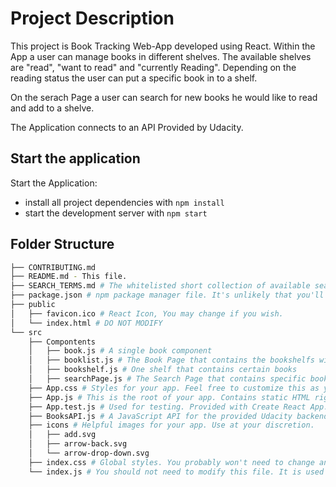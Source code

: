 # Project Description

This project is Book Tracking Web-App developed using React. Within the App a user can manage books in different shelves. The available shelves are "read", "want to read" and "currently Reading".
Depending on the reading status the user can put a specific book in to a shelf.

On the serach Page a user can search for new books he would like to read and add to a shelve.

The Application connects to an API Provided by Udacity.

## Start the application

Start the Application:

- install all project dependencies with `npm install`
- start the development server with `npm start`

## Folder Structure

```bash
├── CONTRIBUTING.md
├── README.md - This file.
├── SEARCH_TERMS.md # The whitelisted short collection of available search terms for you to use with your app.
├── package.json # npm package manager file. It's unlikely that you'll need to modify this.
├── public
│   ├── favicon.ico # React Icon, You may change if you wish.
│   └── index.html # DO NOT MODIFY
└── src
    ├── Compontents
    │   ├── book.js # A single book component
    │   ├── booklist.js # The Book Page that contains the bookshelfs with books
    │   ├── bookshelf.js # One shelf that contains certain books
    │   ├── searchPage.js # The Search Page that contains specific book
    ├── App.css # Styles for your app. Feel free to customize this as you desire.
    ├── App.js # This is the root of your app. Contains static HTML right now.
    ├── App.test.js # Used for testing. Provided with Create React App. Testing is encouraged, but not required.
    ├── BooksAPI.js # A JavaScript API for the provided Udacity backend. Instructions for the methods are below.
    ├── icons # Helpful images for your app. Use at your discretion.
    │   ├── add.svg
    │   ├── arrow-back.svg
    │   └── arrow-drop-down.svg
    ├── index.css # Global styles. You probably won't need to change anything here.
    └── index.js # You should not need to modify this file. It is used for DOM rendering only.
```